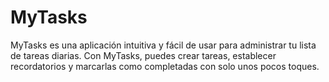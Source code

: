 # MyTasks
MyTasks es una aplicación intuitiva y fácil de usar para administrar tu lista de tareas diarias. Con MyTasks, puedes crear tareas, establecer recordatorios y marcarlas como completadas con solo unos pocos toques. 
